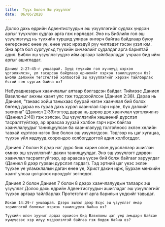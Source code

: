 ```yaml
---
title:  Түүх болон Эш үзүүллэг
date:  06/06/2020
---
```


Долоо дахь өдрийн Адвентистуудын эш үзүүллэгийг судлах үндсэн аргыг түүхчлэн судлах арга гэж нэрлэдэг. Энэ нь Библийн гол эш үзүүллэгүүд нь түүхийн туршид улиран өнгөрч байгаа байдлаар буюу өнгөрснөөс өнөө үе, өнөө үеэс ирээдүй рүү чиглэдэг гэсэн үзэл юм. Энэ арга бол сургуульд түүхийн хичээлийг судалдаг арга барилтай адил. Библи эш үзүүллэгүүдээ ийм аргаар тайлбарладаг учраас бид ийм аргыг ашигладаг.

`Даниел 2:27–45-г уншаарай. Зүүд түүхийн гол хүчнүүд хэрхэн үргэлжилсэн, үл тасарсан байдлаар өрнөхийг хэрхэн танилцуулсан бэ? Библи дэлхийн төгсгөлтэй холбоотой эш үзүүллэгийг хэрхэн тайлбарлах ёстой гэж сургаж байна вэ?`

Небухаднезарын хаанчлалыг алтаар бэлгэдсэн байдаг. Тиймээс Даниел Вавилоныг анхны хаант улс гэж тодорхойлсон (Даниел 2:38). Дараа нь Даниел, “танаас хойш таныхаас буурай нэгэн хаанчлал бий болох бөгөөд дараа нь гурав дахь хүрэл хаанчлал гарч ирэн, бүх дэлхийг захирна” (Даниел 2:39)тэгээд дараа нь дөрөв дэх хаанчлал үргэлжилнэ (Даниел 2:40) гэж хэлсэн. Эш үзүүллэгийн хөшөөний дүрслэл тасралтгүйгээр, ар араасаа зуузай холбон гарч ирж байгаа хаанчлалуудыг танилцуулсан ба хаанчлалууд толгойноос эхлэн хөлийн тавхай хүртлээ нэгэн бие болон эш үзүүлэгдсэн. Тэдгээр нь цаг хугацаа, түүхэн үйл явдлууд хоорондоо холбогддогтой адил холбогддог.

Даниел 7 болон 8 дээр нэг дүрс биш харин олон дүрслэлээр ашиглан өмнөх эш үзүүллэгийг дахин танилцуулдаг. Энэ эш үзүүллэгт дөрвөн хаанчлал тасралтгүйгээр, ар араасаа үүсэн бий болж байгааг харуулдаг (Даниел 8 дээр гурван дүрслэл гардаг). Тэд эртний цаг үеэс эхлэн түүхэн үе уламжлалын даган өнөө үе, Христ дахин ирж, Бурхан мөнхийн хаант улсаа цогцлоох ирээдүйг зөгнөдөг.

Даниел 2 болон Даниел 7 болон 8 дээрх хаанчлалуудын талаарх эш үзүүллэг Долоо дахь өдрийн Адвентистуудын ашигладаг эш үзүүллэгийг түүхэн аргаар тайлбарлах Протетстант арга барилын үндсийг тавьдаг.

`Иохан 14:29-г уншаарай. Дээрх эшлэл дээр Есүс эш үзүүллэг ямар зорилготой болохыг хэрхэн танилцуулж байна вэ?`

`Түүхийн олон зууныг ардаа орхисон бид Вавилоны цаг үед амьдарч байсан хүмүүсээс хэр илүү мэдээлэлтэй байгаа гэж бодож байна вэ?`